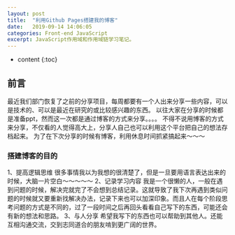 ```yaml
---
layout: post
title:  "利用Github Pages搭建我的博客"
date:   2019-09-14 14:06:05
categories: Front-end JavaScript
excerpt: JavaScript作用域和作用域链学习笔记。
---
```


* content
{:toc}

## 前言
最近我们部门恢复了之前的分享项目，每周都要有一个人出来分享一些内容，可以是技术的、可以是最近在研究的或比较感兴趣的东西。
以往大家在分享的时候都是准备ppt，然而这一次都是通过博客的方式来分享。。。。
不得不说用博客的方式来分享，不仅看的人觉得高大上，分享人自己也可以利用这个平台把自己的想法存档起来。
为了在下次分享的时候有博客，利用休息时间抓紧搞起来～～～

### 搭建博客的目的
1、提高逻辑思维
    很多事情我以为我想的很清楚了，但是一旦要用语言表达出来的时候，大脑一片空白～～～～～
2、记录学习内容
    我是一个很懒的人，一般在遇到问题的时候，解决完就完了不会想到总结记录。这就导致了我下次再遇到类似问题的时候就又要重新找解决办法，记录下来也可以加深印象。而且人在每个阶段思考问题的方式是不同的，过了一段时间之后再回头看看自己写下的东西，可能还会有新的想法和思路。
3、与人分享
    希望我写下的东西也可以帮助到其他人。还能互相沟通交流，交到志同道合的朋友啃到更广阔的世界。
